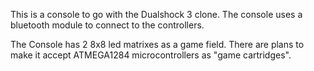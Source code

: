 This is a console to go with the Dualshock 3 clone.
The console uses a bluetooth module to connect to the controllers.

The Console has 2 8x8 led matrixes as a game field.
There are plans to make it accept ATMEGA1284 microcontrollers as "game cartridges".
